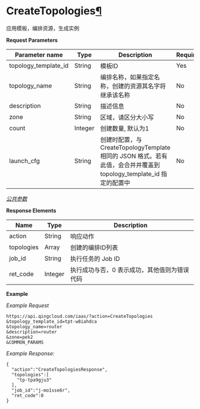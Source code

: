 ---
---

# CreateTopologies[¶](#createtopologies "永久链接至标题")

应用模板，编排资源，生成实例

**Request Parameters**

| Parameter name | Type | Description | Required |
| --- | --- | --- | --- |
| topology_template_id | String | 模板ID | Yes |
| topology_name | String | 编排名称，如果指定名称，创建的资源其名字将继承该名称 | No |
| description | String | 描述信息 | No |
| zone | String | 区域，请区分大小写 | No |
| count | Integer | 创建数量, 默认为1 | No |
| launch_cfg | String | 创建时配置，与 CreateTopologyTemplate 相同的 JSON 格式。若有此值，会合并并覆盖到 topology_template_id 指定的配置中 | No |

[_公共参数_](../../common/parameters.html#api-common-parameters)

**Response Elements**

| Name | Type | Description |
| --- | --- | --- |
| action | String | 响应动作 |
| topologies | Array | 创建的编排ID列表 |
| job_id | String | 执行任务的 Job ID |
| ret_code | Integer | 执行成功与否，0 表示成功，其他值则为错误代码 |

**Example**

_Example Request_

```
https://api.qingcloud.com/iaas/?action=CreateTopologies
&topology_template_id=tpt-w8iahdca
&topology_name=router
&description=router
&zone=pek2
&COMMON_PARAMS
```

_Example Response_:

```
{
  "action":"CreateTopologiesResponse",
  "topologies":[
    "tp-tpa9gju3"
  ],
  "job_id":"j-mo1sse6r",
  "ret_code":0
}
```
